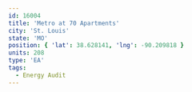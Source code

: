 ```yaml
---
id: 16004
title: 'Metro at 70 Apartments'
city: 'St. Louis'
state: 'MO'
position: { 'lat': 38.628141, 'lng': -90.209818 }
units: 208
type: 'EA'
tags:
  - Energy Audit
---
```

